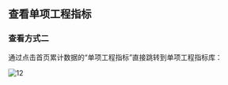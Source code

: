 ## 查看单项工程指标

### 查看方式二

通过点击首页累计数据的“单项工程指标”直接跳转到单项工程指标库：

![12](https://img-blog.csdnimg.cn/20201020113033403.png)

<script type="text/javascript">
window.addEventListener("load", function() {
  var click_handle = function() {
    if (this.href.substr(-5) == ".html") {
      location.href = this.href;
    } else {
      location.href = "./index.html";
    }
  };
  var as = document.querySelectorAll(".chapter a, .navigation-prev, .navigation-next");
  for (var i = 0; i < as.length; i++) {
    as[i].addEventListener("click", click_handle, true);
    as[i].title = as[i].innerText;
  }
});
</script>